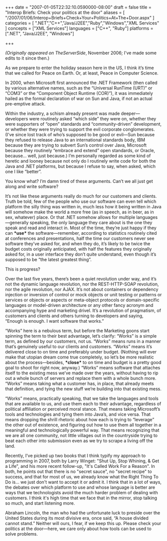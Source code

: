 +++
date = "2007-01-05T22:32:10.0590000-08:00"
draft = false
title = "Interop Briefs: Check your politics at the door"
aliases = [
	"/2007/01/06/Interop+Briefs+Check+Your+Politics+At+The+Door.aspx"
]
categories = [
	".NET","C++","Java/J2EE","Ruby","Windows","XML Services"
]
concepts = ["XML Services"]
languages = ["C++", "Ruby"]
platforms = [".NET", "Java/J2EE", "Windows"]
 
+++
<P><EM>(Originally appeared on TheServerSide</EM>, November 2006; I've made some edits to it since then.)</P>
<P>As we prepare to enter the holiday season here in the US, I think it’s time that we called for Peace on Earth. Or, at least, Peace in Computer Science.&nbsp;&nbsp; </P>
<P></P>
<P>In 2000, when Microsoft first announced the .NET Framework (then called by various alternative names, such as the “Universal RunTime (URT)” or “COM3” or the “Component Object Runtime (COR)”), it was immediately hailed as the formal declaration of war on Sun and Java, if not an actual pre-emptive attack.</P>
<P>Within the industry, a schism already present was made deeper—developers were routinely asked “which side” they were on, whether they were supporters of “open” standards and “community-driven” development, or whether they were trying to support the evil corporate conglomerates. (I’ve since lost track of who’s supposed to be good or evil—Sun because they refused to release Java to an international standards body, IBM because they are trying to subvert Sun’s control over Java, Microsoft because they routinely “embrace and extend” open standards, or Oracle, because… well, just because.) I’m personally regarded as some kind of heretic and looney because not only do I routinely write code for both the Java and .NET platforms, but because I refuse to say, when asked, which one I like “better”.</P>
<P>You know what? I’m damn tired of these arguments. Can’t we all just get along and write software?</P>
<P>It’s not like these arguments really do much for our customers and clients. Truth be told, few of the people who use our software can even tell which platform the silly thing was written in, much less how it being written in Java will somehow make the world a more free (as in speech, as in beer, as in sex, whatever) place. Or that .NET somehow allows for multiple languages—generally speaking, the only language they care about is the one they speak and read and interact in. Most of the time, they’re just happy if they can <STRONG>*use*</STRONG> the software—remember, according to statistics routinely cited at conferences and presentations, half the time our customers never see software they’ve asked for, and when they do, it’s likely to be twice the budget costs originally anticipated, with half the features they originally asked for, in a user interface they don’t quite understand, even though it’s supposed to be “the latest greatest thing”.</P>
<P>This is progress?</P>
<P>Over the last five years, there’s been a quiet revolution under way, and it’s not the dynamic language revolution, nor the REST-HTTP-SOAP revolution, nor the agile revolution, nor AJAX. It’s not about containers or dependency injection or inversion of control or mock objects or unit testing or patterns or services or objects or aspects or meta-object protocols or domain-specific languages or model-driven architecture or any other fancy acronym and accompanying hype and marketing drivel. It’s a revolution of pragmatism, of customers and clients and others turning to developers and saying, “Enough is enough. I want software that works.”</P>
<P>“Works” here is a nebulous term, but before the Marketing goons start spinning the term to their best advantage, let’s clarify: “Works” is a simple term, as defined by our customers, not us. “Works” means runs in a manner that’s genuinely useful to our clients and customers. “Works” means it’s delivered close to on time and preferably under budget. (Nothing will ever make that utopian dream come true completely, so let’s be more realistic about the process—besides, <STRONG>*close*</STRONG> to on time and budget is a pretty good goal to shoot for right now, anyway.) “Works” means software that attaches itself to the existing mess we’ve made over the years, without having to rip out a whole bunch of servers and replace them with a whole bunch more. “Works” means taking what a customer has, in place, that already meets that definition, and tying the new stuff we’re building into that existing mess.</P>
<P>“Works” means, practically speaking, that we take the languages and tools that are available to us, and use them each to their advantage, regardless of political affiliation or perceived moral stance. That means taking Microsoft’s tools and technologies and tying them into Java’s, and vice versa. That means dropping the shrill rhetoric about how each is trying to “leverage” the other out of existence, and figuring out how to use them all together in a meaningful and technologically powerful way. That means recognizing that we are all one community, not little villages out in the countryside trying to beat each other into submission even as we try to scrape a living off the land.</P>
<P>Recently, I've picked up two books that I think typify my approach to programming in 2007, both by Larry Winget: "Shut Up, Stop Whining, &amp; Get a Life", and his more recent follow-up, "It's Called Work For a Reason". In both, he points out that there is no "secret sauce", no "secret recipe" to success, and that for most of us, we already know what the Right Thing To Do is... we just don't want to accept it or admit it. I think that in a lot of ways, the debates over which platform to use and whose language is better are ways that we technologists avoid the much harder problem of dealing with customers. I think it's high time that we face that in the mirror, stop talking so much, and start listening more.</P>
<P>Abraham Lincoln, the man who had the unfortunate luck to preside over the United States during its most divisive era, once said, “A house divided cannot stand.” Neither will ours, I fear, if we keep this up. Please check your politics at the door—here, we care only about how tools can be used to solve problems.</P>
 
